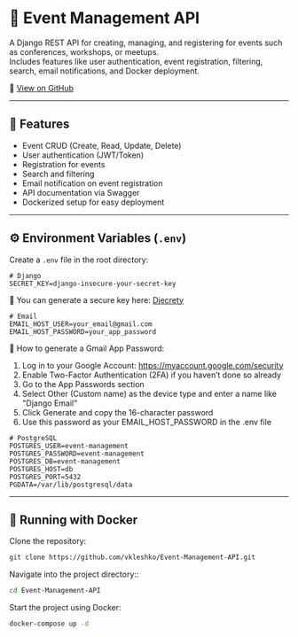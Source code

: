 # 🎉 Event Management API

A Django REST API for creating, managing, and registering for events such as conferences, workshops, or meetups.  
Includes features like user authentication, event registration, filtering, search, email notifications, and Docker
deployment.

🔗 [View on GitHub](https://github.com/vkleshko/Event-Management-API)

---

## 🚀 Features

- Event CRUD (Create, Read, Update, Delete)
- User authentication (JWT/Token)
- Registration for events
- Search and filtering
- Email notification on event registration
- API documentation via Swagger
- Dockerized setup for easy deployment

---

## ⚙️ Environment Variables (`.env`)

Create a `.env` file in the root directory:

```env
# Django
SECRET_KEY=django-insecure-your-secret-key
```

🔐 You can generate a secure key here: [Djecrety](https://djecrety.ir)

```
# Email
EMAIL_HOST_USER=your_email@gmail.com
EMAIL_HOST_PASSWORD=your_app_password
```

📧 How to generate a Gmail App Password:

1. Log in to your Google Account: https://myaccount.google.com/security
2. Enable Two-Factor Authentication (2FA) if you haven’t done so already
3. Go to the App Passwords section
4. Select Other (Custom name) as the device type and enter a name like "Django Email"
5. Click Generate and copy the 16-character password
6. Use this password as your EMAIL_HOST_PASSWORD in the .env file

```
# PostgreSQL
POSTGRES_USER=event-management
POSTGRES_PASSWORD=event-management
POSTGRES_DB=event-management
POSTGRES_HOST=db
POSTGRES_PORT=5432
PGDATA=/var/lib/postgresql/data
```

---

## 🐳 Running with Docker

Clone the repository:
```bash
git clone https://github.com/vkleshko/Event-Management-API.git
```
Navigate into the project directory::
```bash
cd Event-Management-API
```
Start the project using Docker:
```bash
docker-compose up -d
```